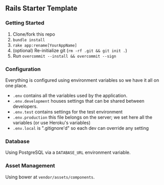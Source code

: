 ## Rails Starter Template

### Getting Started

1. Clone/fork this repo
2. `bundle install`
3. `rake app:rename[YourAppName]`
4. (optional) Re-initialize git (`rm -rf .git && git init .`)
5. Run `overcommit --install && overcommit --sign`

### Configuration

Everything is configured using environment variables so we have it all on one place.

- `.env` contains all the variables used by the application.
- `.env.development` houses settings that can be shared between developers.
- `.env.test` contains settings for the test environment
- `.env.production` this file belongs on the server; we set here all the variables (or use Heroku's variables)
- `.env.local` is ".gitignore'd" so each dev can override any setting

### Database

Using PostgreSQL via a `DATABASE_URL` environment variable.

### Asset Management

Using bower at `vendor/assets/components`.
